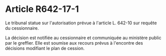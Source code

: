 # Article R642-17-1

Le tribunal statue sur l'autorisation prévue à l'article L. 642-10 sur requête du cessionnaire.

La décision est notifiée au cessionnaire et communiquée au ministère public par le greffier. Elle est soumise aux recours prévus à l'encontre des décisions modifiant le plan de cession.
